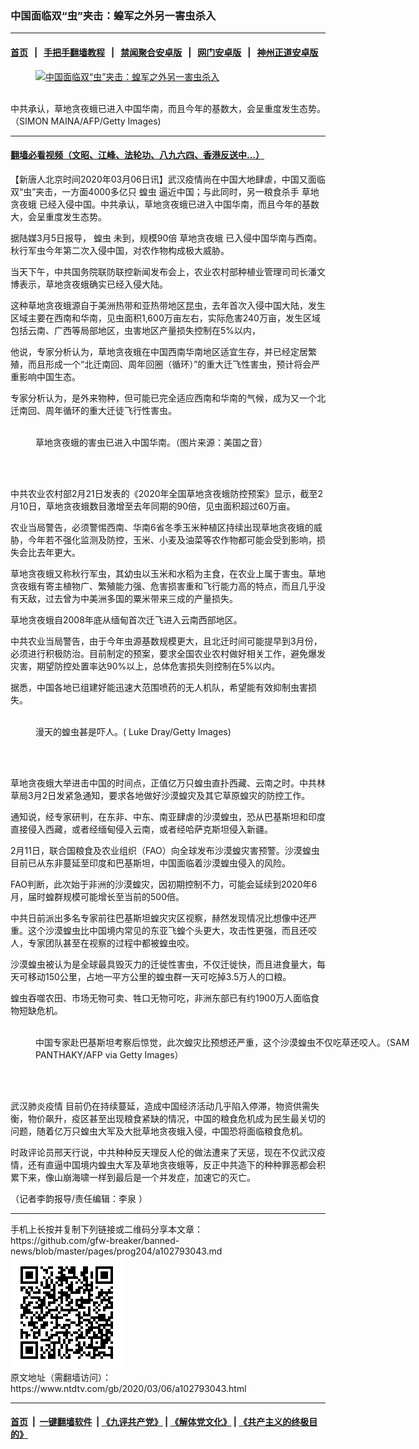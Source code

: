 ### 中国面临双“虫”夹击：蝗军之外另一害虫杀入
------------------------

#### [首页](https://github.com/gfw-breaker/banned-news/blob/master/README.md) &nbsp;&nbsp;|&nbsp;&nbsp; [手把手翻墙教程](https://github.com/gfw-breaker/guides/wiki) &nbsp;&nbsp;|&nbsp;&nbsp; [禁闻聚合安卓版](https://github.com/gfw-breaker/bn-android) &nbsp;&nbsp;|&nbsp;&nbsp; [网门安卓版](https://github.com/oGate2/oGate) &nbsp;&nbsp;|&nbsp;&nbsp; [神州正道安卓版](https://github.com/SzzdOgate/update) 



<div><div class="featured_image">
 <a href="https://i.ntdtv.com/assets/uploads/2019/06/GettyImages-954036212.jpg" target="_blank">
  <figure>
   <img alt="中国面临双“虫”夹击：蝗军之外另一害虫杀入" src="https://i.ntdtv.com/assets/uploads/2019/06/GettyImages-954036212-800x450.jpg"/>
  </figure><br/>
 </a>
 <span class="caption">
  中共承认，草地贪夜蛾已进入中国华南，而且今年的基数大，会呈重度发生态势。（SIMON MAINA/AFP/Getty Images)
 </span>
</div>
</div><hr/>

#### [翻墙必看视频（文昭、江峰、法轮功、八九六四、香港反送中...）](https://github.com/gfw-breaker/banned-news/blob/master/pages/link3.md)

<div><div class="post_content" itemprop="articleBody">
 <p>
  【新唐人北京时间2020年03月06日讯】武汉疫情尚在中国大地肆虐，中国又面临双“虫”夹击，一方面4000多亿只
  <ok href="https://www.ntdtv.com/gb/蝗虫.htm">
   蝗虫
  </ok>
  逼近中国；与此同时，另一粮食杀手
  <ok href="https://www.ntdtv.com/gb/草地贪夜蛾.htm">
   草地贪夜蛾
  </ok>
  已经入侵中国。中共承认，草地贪夜蛾已进入中国华南，而且今年的基数大，会呈重度发生态势。
 </p>
 <p>
  据陆媒3月5日报导，
  <ok href="https://www.ntdtv.com/gb/蝗虫.htm">
   蝗虫
  </ok>
  未到，规模90倍
  <ok href="https://www.ntdtv.com/gb/草地贪夜蛾.htm">
   草地贪夜蛾
  </ok>
  已入侵中国华南与西南。秋行军虫今年第二次入侵中国，对农作物构成极大威胁。
 </p>
 <p>
  当天下午，中共国务院联防联控新闻发布会上，农业农村部种植业管理司司长潘文博表示，草地贪夜蛾确实已经入侵大陆。
 </p>
 <p>
  这种草地贪夜蛾源自于美洲热带和亚热带地区昆虫，去年首次入侵中国大陆，发生区域主要在西南和华南，见虫面积1,600万亩左右，实际危害240万亩，发生区域包括云南、广西等局部地区，虫害地区产量损失控制在5%以内，
 </p>
 <p>
  他说，专家分析认为，草地贪夜蛾在中国西南华南地区适宜生存，并已经定居繁殖，而且形成一个“北迁南回、周年回圈（循环）”的重大迁飞性害虫，预计将会严重影响中国生态。
 </p>
 <p>
  专家分析认为，是外来物种，但可能已完全适应西南和华南的气候，成为又一个北迁南回、周年循环的重大迁徒飞行性害虫。
 </p>
 <figure class="wp-caption alignnone" id="attachment_102586980" style="width: 600px">
  <ok href="https://i.ntdtv.com/assets/uploads/2019/05/2cff088ccef1ed7ad6cdef7fb62f0c0c.png">
   <img alt="" class="size-medium wp-image-102586980" src="https://i.ntdtv.com/assets/uploads/2019/05/2cff088ccef1ed7ad6cdef7fb62f0c0c-600x337.png"/>
  </ok>
  <br/><figcaption class="wp-caption-text">
   草地贪夜蛾的害虫已进入中国华南。（图片来源：美国之音）
  </figcaption><br/>
 </figure><br/>
 <p>
  中共农业农村部2月21日发表的《2020年全国草地贪夜蛾防控预案》显示，截至2月10日，草地贪夜蛾数目激增至去年同期的90倍，见虫面积超过60万亩。
 </p>
 <p>
  农业当局警告，必须警惕西南、华南6省冬季玉米种植区持续出现草地贪夜蛾的威胁，今年若不强化监测及防控，玉米、小麦及油菜等农作物都可能会受到影响，损失会比去年更大。
 </p>
 <p>
  草地贪夜蛾又称秋行军虫，其幼虫以玉米和水稻为主食，在农业上属于害虫。草地贪夜蛾有寄主植物广、繁殖能力强、危害损害重和飞行能力高的特点，而且几乎没有天敌，过去曾为中美洲多国的粟米带来三成的产量损失。
 </p>
 <p>
  草地贪夜蛾自2008年底从缅甸首次迁飞进入云南西部地区。
 </p>
 <p>
  中共农业当局警告，由于今年虫源基数规模更大，且北迁时间可能提早到3月份，必须进行积极防治。目前制定的预案，要求全国农业农村做好相关工作，避免爆发灾害，期望防控处置率达90%以上，总体危害损失则控制在5%以内。
 </p>
 <p>
  据悉，中国各地已组建好能迅速大范围喷药的无人机队，希望能有效抑制虫害损失。
 </p>
 <figure class="wp-caption alignnone" id="attachment_102791492" style="width: 600px">
  <ok href="https://i.ntdtv.com/assets/uploads/2020/03/GettyImages-1205776047.jpg">
   <img alt="" class="size-medium wp-image-102791492" src="https://i.ntdtv.com/assets/uploads/2020/03/GettyImages-1205776047-600x338.jpg"/>
  </ok>
  <br/><figcaption class="wp-caption-text">
   漫天的蝗虫甚是吓人。( Luke Dray/Getty Images)
  </figcaption><br/>
 </figure><br/>
 <p>
  草地贪夜蛾大举进击中国的时间点，正值亿万只蝗虫直扑西藏、云南之时。中共林草局3月2日发紧急通知，要求各地做好沙漠蝗灾及其它草原蝗灾的防控工作。
 </p>
 <p>
  通知说，经专家研判，在东非、中东、南亚肆虐的沙漠蝗虫，恐从巴基斯坦和印度直接侵入西藏，或者经缅甸侵入云南，或者经哈萨克斯坦侵入新疆。
 </p>
 <p>
  2月11日，联合国粮食及农业组织（FAO）向全球发布沙漠蝗灾害预警。沙漠蝗虫目前已从东非蔓延至印度和巴基斯坦，中国面临着沙漠蝗虫侵入的风险。
 </p>
 <p>
  FAO判断，此次始于非洲的沙漠蝗灾，因初期控制不力，可能会延续到2020年6月，届时蝗群规模可能增长至当前的500倍。
 </p>
 <p>
  中共日前派出多名专家前往巴基斯坦蝗灾灾区视察，赫然发现情况比想像中还严重。这个沙漠蝗虫比中国境内常见的东亚飞蝗个头更大，攻击性更强，而且还咬人，专家团队甚至在视察的过程中都被蝗虫咬。
 </p>
 <p>
  沙漠蝗虫被认为是全球最具毁灭力的迁徙性害虫，不仅迁徙快，而且进食量大，每天可移动150公里，占地一平方公里的蝗虫群一天可吃掉3.5万人的口粮。
 </p>
 <p>
  蝗虫吞噬农田、市场无物可卖、牲口无物可吃，非洲东部已有约1900万人面临食物短缺危机。
 </p>
 <figure class="wp-caption alignnone" id="attachment_102790696" style="width: 600px">
  <ok href="https://i.ntdtv.com/assets/uploads/2020/03/GettyImages-1190595169.jpg">
   <img alt="" class="size-medium wp-image-102790696" src="https://i.ntdtv.com/assets/uploads/2020/03/GettyImages-1190595169-600x338.jpg"/>
  </ok>
  <br/><figcaption class="wp-caption-text">
   中国专家赴巴基斯坦考察后惊觉，此次蝗灾比预想还严重，这个沙漠蝗虫不仅吃草还咬人。（SAM PANTHAKY/AFP via Getty Images）
  </figcaption><br/>
 </figure><br/>
 <p>
  <ok href="https://www.ntdtv.com/gb/442749.htm">
   武汉肺炎疫情
  </ok>
  目前仍在持续蔓延，造成中国经济活动几乎陷入停滞，物资供需失衡，物价飙升，疫区甚至出现粮食紧缺的情况，中国的粮食危机成为民生最关切的问题，随着亿万只蝗虫大军及大批草地贪夜蛾入侵，中国恐将面临粮食危机。
 </p>
 <p>
  时政评论员邢天行说，中共种种反天理反人伦的做法遭来了天惩，现在不仅武汉疫情，还有直逼中国境内蝗虫大军及草地贪夜蛾等，反正中共造下的种种罪恶都会积累下来，像山崩海啸一样到最后是一个并发症，加速它的灭亡。
 </p>
 <p>
  （记者李韵报导/责任编辑：李泉 ）
 </p>
 <div class="single_ad">
 </div>
</div>
</div>
<hr/>
手机上长按并复制下列链接或二维码分享本文章：<br/>
https://github.com/gfw-breaker/banned-news/blob/master/pages/prog204/a102793043.md <br/>
<a href='https://github.com/gfw-breaker/banned-news/blob/master/pages/prog204/a102793043.md'><img src='https://github.com/gfw-breaker/banned-news/blob/master/pages/prog204/a102793043.md.png'/></a> <br/>
原文地址（需翻墙访问）：https://www.ntdtv.com/gb/2020/03/06/a102793043.html


------------------------
#### [首页](https://github.com/gfw-breaker/banned-news/blob/master/README.md) &nbsp;|&nbsp; [一键翻墙软件](https://github.com/gfw-breaker/nogfw/blob/master/README.md) &nbsp;| [《九评共产党》](https://github.com/gfw-breaker/9ping.md/blob/master/README.md#九评之一评共产党是什么) | [《解体党文化》](https://github.com/gfw-breaker/jtdwh.md/blob/master/README.md) | [《共产主义的终极目的》](https://github.com/gfw-breaker/gczydzjmd.md/blob/master/README.md)


<img src='http://gfw-breaker.win/banned-news/pages/prog204/a102793043.md' width='0px' height='0px'/>